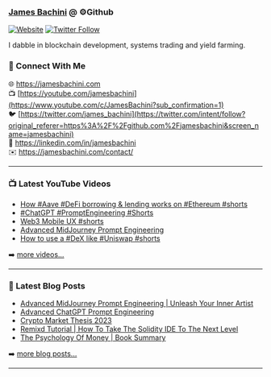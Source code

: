 ### [James Bachini][website] @ ⚙️Github

[![Website](https://img.shields.io/website?label=jamesbachini.com&style=for-the-badge&url=https%3A%2F%2Fjamesbachini.com)](https://jamesbachini.com)
[![Twitter Follow](https://img.shields.io/twitter/follow/james_bachini?color=1DA1F2&logo=twitter&style=for-the-badge)](https://twitter.com/intent/follow?original_referer=https%3A%2F%2Fgithub.com%2Fjamesbachini&screen_name=jamesbachini)

I dabble in blockchain development, systems trading and yield farming.

### 👋 Connect With Me

🌐 https://jamesbachini.com
<br />
📺 [https://youtube.com/jamesbachini](https://www.youtube.com/c/JamesBachini?sub_confirmation=1)
<br />
🐦 [https://twitter.com/james_bachini](https://twitter.com/intent/follow?original_referer=https%3A%2F%2Fgithub.com%2Fjamesbachini&screen_name=jamesbachini)
<br />
👔 https://linkedin.com/in/jamesbachini
<br />
✉️ https://jamesbachini.com/contact/

---

### 📺 Latest YouTube Videos

<!-- YOUTUBE:START -->
- [How #Aave #DeFi borrowing &amp; lending works on #Ethereum #shorts](https://www.youtube.com/watch?v=JZi8dK77r_A)
- [#ChatGPT #PromptEngineering #Shorts](https://www.youtube.com/watch?v=QneWOEX_RJg)
- [Web3 Mobile UX #shorts](https://www.youtube.com/watch?v=yayUYPPSc58)
- [Advanced MidJourney Prompt Engineering](https://www.youtube.com/watch?v=RdSZBWiHrKM)
- [How to use a #DeX like #Uniswap #shorts](https://www.youtube.com/watch?v=Fd5fUyZLnrM)
<!-- YOUTUBE:END -->

➡️ [more videos...](https://youtube.com/jamesbachini)

---

### 📝 Latest Blog Posts

<!-- BLOG-POST-LIST:START -->
- [Advanced MidJourney Prompt Engineering | Unleash Your Inner Artist](https://jamesbachini.com/advanced-midjourney-prompt-engineering/)
- [Advanced ChatGPT Prompt Engineering](https://jamesbachini.com/advanced-chatgpt-prompt-engineering/)
- [Crypto Market Thesis 2023](https://jamesbachini.com/crypto-market-thesis-2023/)
- [Remixd Tutorial | How To Take The Solidity IDE To The Next Level](https://jamesbachini.com/remixd-tutorial/)
- [The Psychology Of Money | Book Summary](https://jamesbachini.com/psychology-of-money/)
<!-- BLOG-POST-LIST:END -->

➡️ [more blog posts...](https://jamesbachini.com)

---

[website]: https://jamesbachini.com
[twitter]: https://twitter.com/james_bachini
[youtube]: https://youtube.com/jamesbachini
[linkedin]: https://linkedin.com/in/jamesbachini
